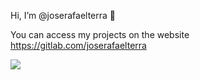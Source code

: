 Hi, I’m @joserafaelterra 👋

You can access my projects on the website https://gitlab.com/joserafaelterra

<!---
joserafaelterra/joserafaelterra is a ✨ special ✨ repository because its `README.md` (this file) appears on your GitHub profile.
You can click the Preview link to take a look at your changes.
--->



[![](https://img.shields.io/badge/LinkedIn-0077B5?style=for-the-badge&logo=linkedin&logoColor=white)](https://www.linkedin.com/in/joserafaelterra)


